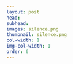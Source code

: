 ```yaml
---
layout: post
head: 
subhead:
images: silence.png
thumbnail: silence.png
col-width: 1
img-col-width: 1
order: 6
---
```

